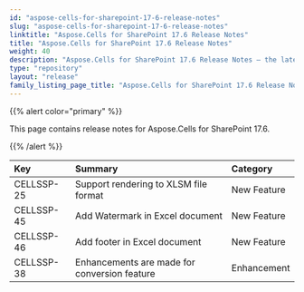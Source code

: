 ```yaml
---
id: "aspose-cells-for-sharepoint-17-6-release-notes"
slug: "aspose-cells-for-sharepoint-17-6-release-notes"
linktitle: "Aspose.Cells for SharePoint 17.6 Release Notes"
title: "Aspose.Cells for SharePoint 17.6 Release Notes"
weight: 40
description: "Aspose.Cells for SharePoint 17.6 Release Notes – the latest updates and fixes."
type: "repository"
layout: "release"
family_listing_page_title: "Aspose.Cells for SharePoint 17.6 Release Notes"
---
```


{{% alert color="primary" %}} 

This page contains release notes for Aspose.Cells for SharePoint 17.6.

{{% /alert %}} 

|**Key**|**Summary**|**Category**|
| :- | :- | :- |
|CELLSSP-25|Support rendering to XLSM file format|New Feature|
|CELLSSP-45|Add Watermark in Excel document|New Feature|
|CELLSSP-46|Add footer in Excel document|New Feature|
|CELLSSP-38|Enhancements are made for conversion feature|Enhancement|

